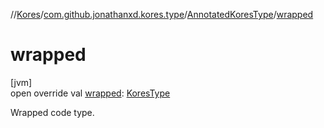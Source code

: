 //[Kores](../../../index.md)/[com.github.jonathanxd.kores.type](../index.md)/[AnnotatedKoresType](index.md)/[wrapped](wrapped.md)

# wrapped

[jvm]\
open override val [wrapped](wrapped.md): [KoresType](../-kores-type/index.md)

Wrapped code type.
